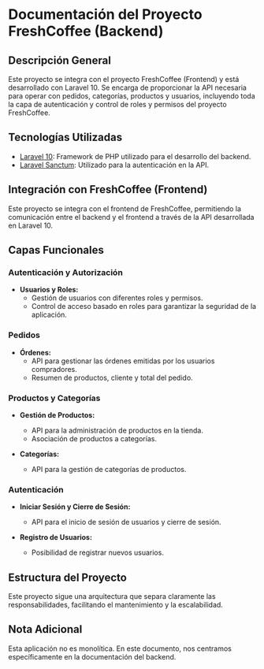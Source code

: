 # Documentación del Proyecto FreshCoffee (Backend)

## Descripción General

Este proyecto se integra con el proyecto FreshCoffee (Frontend) y está desarrollado con Laravel 10. Se encarga de proporcionar la API necesaria para operar con pedidos, categorías, productos y usuarios, incluyendo toda la capa de autenticación y control de roles y permisos del proyecto FreshCoffee.

## Tecnologías Utilizadas

- [Laravel 10](https://laravel.com/): Framework de PHP utilizado para el desarrollo del backend.
- [Laravel Sanctum](https://laravel.com/docs/10.x/sanctum): Utilizado para la autenticación en la API.

## Integración con FreshCoffee (Frontend)

Este proyecto se integra con el frontend de FreshCoffee, permitiendo la comunicación entre el backend y el frontend a través de la API desarrollada en Laravel 10.

## Capas Funcionales

### Autenticación y Autorización

- **Usuarios y Roles:**
  - Gestión de usuarios con diferentes roles y permisos.
  - Control de acceso basado en roles para garantizar la seguridad de la aplicación.

### Pedidos

- **Órdenes:**
  - API para gestionar las órdenes emitidas por los usuarios compradores.
  - Resumen de productos, cliente y total del pedido.

### Productos y Categorías

- **Gestión de Productos:**
  - API para la administración de productos en la tienda.
  - Asociación de productos a categorías.

- **Categorías:**
  - API para la gestión de categorías de productos.

### Autenticación

- **Iniciar Sesión y Cierre de Sesión:**
  - API para el inicio de sesión de usuarios y cierre de sesión.

- **Registro de Usuarios:**
  - Posibilidad de registrar nuevos usuarios.

## Estructura del Proyecto

Este proyecto sigue una arquitectura que separa claramente las responsabilidades, facilitando el mantenimiento y la escalabilidad.

## Nota Adicional

Esta aplicación no es monolítica. En este documento, nos centramos específicamente en la documentación del backend.
